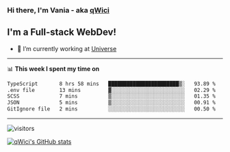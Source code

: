 ### Hi there, I'm Vania - aka [qWici][website]

## I'm a Full-stack WebDev!
- 🔭 I’m currently working at [Universe][universe]

---

📊 **This week I spent my time on**
<!--START_SECTION:waka-->

```txt
TypeScript       8 hrs 58 mins   ███████████████████████▒░   93.89 %
.env file        13 mins         ▓░░░░░░░░░░░░░░░░░░░░░░░░   02.29 %
SCSS             7 mins          ▒░░░░░░░░░░░░░░░░░░░░░░░░   01.35 %
JSON             5 mins          ▒░░░░░░░░░░░░░░░░░░░░░░░░   00.91 %
GitIgnore file   2 mins          ░░░░░░░░░░░░░░░░░░░░░░░░░   00.50 %
```

<!--END_SECTION:waka-->

---

![visitors](https://visitor-badge.glitch.me/badge?page_id=qWici)


[![qWici's GitHub stats](https://github-readme-stats.vercel.app/api?username=qWici)](https://github.com/qWici/github-readme-stats)

[website]: https://devkucher.com
[twitter]: https://twitter.com/KucherDev
[linkedin]: https://www.linkedin.com/in/ivankucher
[universe]: https://universeapps.limited

